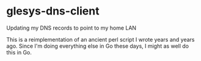 # glesys-dns-client
Updating my DNS records to point to my home LAN

This is a reimplementation of an ancient perl script I wrote years and years ago. Since I'm doing everything else in Go these days, I might as well do this in Go.